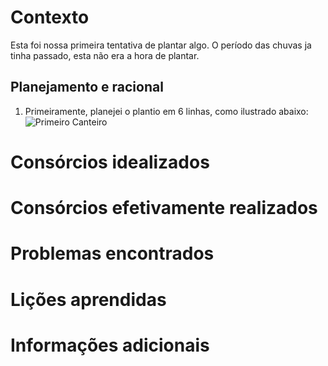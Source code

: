 # Contexto
Esta foi nossa primeira tentativa de plantar algo.
O período das chuvas ja tinha passado, esta não era a hora de plantar.

## Planejamento e racional
1. Primeiramente, planejei o plantio em 6 linhas, como ilustrado abaixo:
![Primeiro Canteiro](arquivos/primeiro_canteiro.png)

# Consórcios idealizados

# Consórcios efetivamente realizados

# Problemas encontrados

# Lições aprendidas

# Informações adicionais
